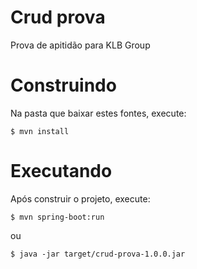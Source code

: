 # Crud prova
Prova de apitidão para KLB Group

# Construindo
Na pasta que baixar estes fontes, execute:

```
$ mvn install
```

# Executando
Após construir o projeto, execute:
```
$ mvn spring-boot:run
```
ou
```
$ java -jar target/crud-prova-1.0.0.jar
```
